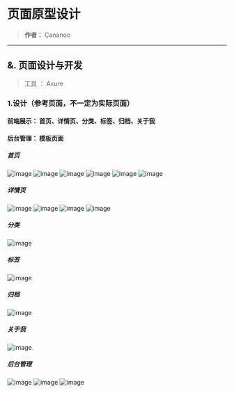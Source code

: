 # 页面原型设计
> **作者：** Cananoo

---

## &. 页面设计与开发
> 工具 ： Axure
### 1.设计（参考页面，不一定为实际页面）

#### **前端展示：** 首页、详情页、分类、标签、归档、关于我

#### **后台管理：** 模板页面

##### **首页**
   ![image](https://github.com/cananoo/myblog/assets/103165360/3fcfc408-ade5-4f2b-94b5-559e12367f90)
   ![image](https://github.com/cananoo/myblog/assets/103165360/09469b4e-7666-4fe3-a3b7-870154227756)
   ![image](https://github.com/cananoo/myblog/assets/103165360/52cdbd3b-8a7e-422f-95df-9d288a92bb18)
   ![image](https://github.com/cananoo/myblog/assets/103165360/bfe70f4e-608a-43b9-8a31-9032e68d877e)
   ![image](https://github.com/cananoo/myblog/assets/103165360/373db19d-816b-4705-89d5-35fb1b98d666)
   ![image](https://github.com/cananoo/myblog/assets/103165360/680a0105-e438-4b96-bf4b-c1507668499f)

##### **详情页**
  ![image](https://github.com/cananoo/myblog/assets/103165360/62bb34dd-0763-48ab-81bf-064905503cd8)
  ![image](https://github.com/cananoo/myblog/assets/103165360/6a4d28c3-c62f-436f-a833-267e5367b02b)
  ![image](https://github.com/cananoo/myblog/assets/103165360/918ba911-dab5-4e40-8ae7-8efb69a09a53)
  ![image](https://github.com/cananoo/myblog/assets/103165360/ad5c2d4c-5b60-4a8c-8c85-85abc1e4154e)

##### **分类**
  ![image](https://github.com/cananoo/myblog/assets/103165360/8c6c8048-635b-41d0-9a13-a719ba27d412)

##### **标签**
   ![image](https://github.com/cananoo/myblog/assets/103165360/1e06dd1b-2e28-41bd-b158-ae1b9bd2c04c)

##### **归档**
   ![image](https://github.com/cananoo/myblog/assets/103165360/7dfa3d81-85d4-4f79-8d65-7534b9cc738f)

##### **关于我**
   ![image](https://github.com/cananoo/myblog/assets/103165360/6fb213bf-cc9d-4fb2-97b2-9d90a731fe19)

##### **后台管理**
 ![image](https://github.com/cananoo/myblog/assets/103165360/ab473d5b-35a6-483b-872b-6807f20f00cb)
 ![image](https://github.com/cananoo/myblog/assets/103165360/e67b235c-a488-4b46-b188-6bef3a02d501)
 ![image](https://github.com/cananoo/myblog/assets/103165360/74bc5fcb-aaa9-4b5f-abbc-866c41bbd078)




